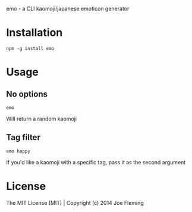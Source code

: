 emo - a CLI kaomoji/japanese emoticon generator

# Installation

`npm -g install emo`

# Usage

## No options

`emo`

Will return a random kaomoji

## Tag filter

`emo happy`

If you'd like a kaomoji with a specific tag, pass it as the second argument

# License

The MIT License (MIT) | Copyright (c) 2014 Joe Fleming
